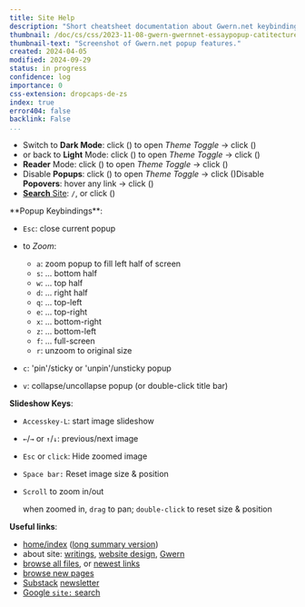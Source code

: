 ```yaml
---
title: Site Help
description: "Short cheatsheet documentation about Gwern.net keybindings & features."
thumbnail: /doc/cs/css/2023-11-08-gwern-gwernnet-essaypopup-catitecture-withanxiousblackcatatwindowsillthumbnail.png
thumbnail-text: "Screenshot of Gwern.net popup features."
created: 2024-04-05
modified: 2024-09-29
status: in progress
confidence: log
importance: 0
css-extension: dropcaps-de-zs
index: true
error404: false
backlink: False
...
```


- Switch to **Dark Mode**: click (<span class="icon-gear-solid"></span>) to open *Theme Toggle* → click (<span class="icon-moon-solid"></span>)
- or back to **Light** Mode: click (<span class="icon-gear-solid"></span>) to open *Theme Toggle* → click (<span class="icon-sun-solid"></span>)
- **Reader** Mode: click (<span class="icon-gear-solid"></span>) to open *Theme Toggle* → click (<span class="icon-book-open-solid"></span>)
- <span class="mobile-not">Disable **Popups**: click (<span class="icon-gear-solid"></span>) to open *Theme Toggle* → click (<span class="icon-message-slash-solid"></span>)</span><span class="desktop-not">Disable **Popovers**: hover any link → click (<span class="icon-eye-slash-solid"></span>)</span>
- [**Search** Site](https://cse.google.com/cse?cx=009114923999563836576%3Adv0a4ndtmly): `/`, or click (<span class="icon-magnifying-glass"></span>)

<div class="mobile-not">
**Popup Keybindings**: <!-- keep synced with `popups.js:L1000:buttonTitles -->

<!-- - `?`: pop up [this help page](/static/help "‘Site Help’, Gwern 2024") -->
- `Esc`: close current popup
- to *Zoom*:

  - `a`: zoom popup to fill left half of screen
  - `s`: ... bottom half
  - `w`: ... top half
  - `d`: ... right half
  - `q`: ... top-left
  - `e`: ... top-right
  - `x`: ... bottom-right
  - `z`: ... bottom-left
  - `f`: ... full-screen
  - `r`: unzoom to original size
- `c`: 'pin'/sticky or 'unpin'/unsticky popup
- `v`: collapse/uncollapse popup (or double-click title bar)

**Slideshow Keys**:

- `Accesskey-L`: start image slideshow
- `←`/` → ` or `↑`/`↓`: previous/next image
- `Esc` or `click`: Hide zoomed image
- `Space bar:` Reset image size & position
- `Scroll` to zoom in/out

    when zoomed in, `drag` to pan; `double-click` to reset size & position

**Useful links**:

<!-- - [full site user guide](/design#user-guide) -->
- [home/index](/index "‘Essays’, Gwern 2009") ([long summary version](/index-long "‘Long Essay Index’, Gwern 2009"))
- about site: [writings](/about "‘About This Website’, Gwern 2010"), [website design](/design "‘Design Of This Website’, Gwern 2010"), [Gwern](/me "‘About Gwern’, Gwern 2009")
- [browse all files](/doc/index "‘Essays’, Gwern 2009"), or [newest links](/doc/newest/index "‘Essays’, Gwern 2009")
- [browse new pages](/changelog "‘Changelog’, Gwern 2013")
- [Substack](https://gwern.substack.com/ "‘Gwern.net newsletter (Substack subscription page)’, Branwen 2013") [newsletter](/doc/newsletter/index "‘Essays’, Gwern 2009")
- [Google `site:` search](https://www.google.com/search?q=site%3Agwern%2Enet)
</div>
